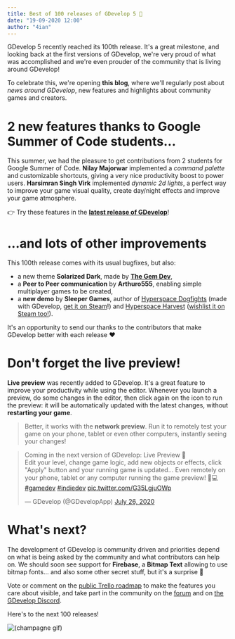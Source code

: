 ```yaml
---
title: Best of 100 releases of GDevelop 5 🎉
date: "19-09-2020 12:00"
author: "4ian"
---
```



GDevelop 5 recently reached its 100th release. It's a great milestone, and looking back at the first versions of GDevelop, we're very proud of what was accomplished and we're even prouder of the community that is living around GDevelop!

<!-- end -->

To celebrate this, we're opening **this blog**, where we'll regularly post about *news around GDevelop*, new features and highlights about community games and creators.

# 2 new features thanks to Google Summer of Code students...

This summer, we had the pleasure to get contributions from 2 students for Google Summer of Code. **Nilay Majorwar** implemented a *command palette* and customizable shortcuts, giving a very nice productivity boost to power users. **Harsimran Singh Virk** implemented *dynamic 2d lights*, a perfect way to improve your game visual quality, create day/night effects and improve your game atmosphere.

👉 Try these features in the **[latest release of GDevelop](/download)**!

# ...and lots of other improvements

This 100th release comes with its usual bugfixes, but also:
* a new theme **Solarized Dark**, made by **[The Gem Dev](https://www.youtube.com/channel/UCsZ4Ue8c94YLJDbGRafCI5Q)**,
* a **Peer to Peer communication** by **Arthuro555**, enabling simple multiplayer games to be created,
* a **new demo** by **Sleeper Games**, author of [Hyperspace Dogfights](https://store.steampowered.com/app/842170/Hyperspace_Dogfights/) (made with GDevelop, [get it on Steam](https://store.steampowered.com/app/842170/Hyperspace_Dogfights/)!) and [Hyperspace Harvest](https://store.steampowered.com/app/1342560/Hyperspace_Harvest/) ([wishlist it on Steam too!](https://store.steampowered.com/app/1342560/Hyperspace_Harvest/)).

It's an opportunity to send our thanks to the contributors that make GDevelop better with each release ❤️

# Don't forget the live preview!

**Live preview** was recently added to GDevelop. It's a great feature to improve your productivity while using the editor. Whenever you launch a preview, do some changes in the editor, then click again on the icon to run the preview: it will be automatically updated with the latest changes, without **restarting your game**.

> Better, it works with the **network preview**. Run it to remotely test your game on your phone, tablet or even other computers, instantly seeing your changes!

<div style="margin: auto; width: fit-content;"><blockquote class="twitter-tweet"><p lang="en" dir="ltr">Coming in the next version of GDevelop: Live Preview 🚨 <br>Edit your level, change game logic, add new objects or effects, click &quot;Apply&quot; button and your running game is updated... Even remotely on your phone, tablet or any computer running the game preview! 📱💻<a href="https://twitter.com/hashtag/gamedev?src=hash&amp;ref_src=twsrc%5Etfw">#gamedev</a> <a href="https://twitter.com/hashtag/indiedev?src=hash&amp;ref_src=twsrc%5Etfw">#indiedev</a> <a href="https://t.co/G35LgjuOWp">pic.twitter.com/G35LgjuOWp</a></p>&mdash; GDevelop (@GDevelopApp) <a href="https://twitter.com/GDevelopApp/status/1287414085433397249?ref_src=twsrc%5Etfw">July 26, 2020</a></blockquote> <script async src="https://platform.twitter.com/widgets.js" charset="utf-8"></script></div>

# What's next?

The development of GDevelop is community driven and priorities depend on what is being asked by the community and what contributors can help on. We should soon see support for **Firebase**, a **Bitmap Text** allowing to use bitmap fonts... and also some other secret stuff, but it's a surprise 🤫

Vote or comment on the [public Trello roadmap](https://trello.com/b/qf0lM7k8/gdevelop-roadmap) to make the features you care about visible, and take part in the community on the [forum](https://forum.gdevelop-app.com/) and on [the GDevelop Discord](https://discord.gg/rjdYHvj).

Here's to the next 100 releases!

![(champagne gif)](https://media.giphy.com/media/l0HlvGBz8LSYQlA5y/giphy.gif)
